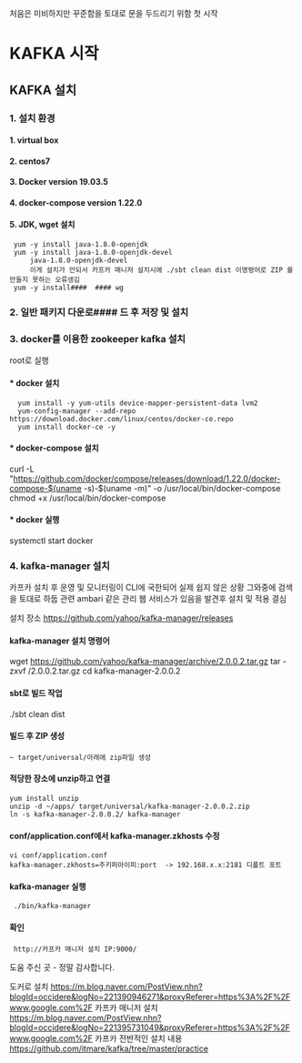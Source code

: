 처음은 미비하지만 꾸준함을 토대로 문을 두드리기 위함 첫 시작

KAFKA 시작 
==========

KAFKA 설치
----------

### 1. 설치 환경

   #### 1. virtual box
   #### 2. centos7
   #### 3. Docker version 19.03.5
   #### 4. docker-compose version 1.22.0
   #### 5. JDK, wget 설치
   
     yum -y install java-1.8.0-openjdk
     yum -y install java-1.8.0-openjdk-devel
         java-1.8.0-openjdk-devel 
         이게 설치가 안되서 카프카 매니저 설치시에 ./sbt clean dist 이명령어로 ZIP 를 만들지 못하는 오류생김
     yum -y install####  #### wg
      
      
### 2. 일반 패키지 다운로#### 드 후 저장 및 설치


### 3. docker를 이용한 zookeeper kafka 설치
   
   root로 실행
   
   #### * docker 설치
      yum install -y yum-utils device-mapper-persistent-data lvm2
      yum-config-manager --add-repo https://download.docker.com/linux/centos/docker-ce.repo
      yum install docker-ce -y
   
   #### * docker-compose 설치
   curl -L "https://github.com/docker/compose/releases/download/1.22.0/docker-compose-$(uname -s)-$(uname -m)" -o 
   /usr/local/bin/docker-compose
   chmod +x /usr/local/bin/docker-compose

   #### * docker 실행
   systemctl start docker

 ### 4. kafka-manager 설치 

   카프카 설치 후 운영 및 모니터링이 CLI에 국한되어 실제 쉽지 않은 상황 
   그와중에 검색을 토대로 하둡 관련 ambari 같은 관리 웹 서비스가 있음을 발견후 
   설치 및 적용 결심 
   
   설치 장소 
   https://github.com/yahoo/kafka-manager/releases
   
   #### kafka-manager 설치 명령어 
   wget https://github.com/yahoo/kafka-manager/archive/2.0.0.2.tar.gz
   tar -zxvf /2.0.0.2.tar.gz
   cd kafka-manager-2.0.0.2
   
   #### sbt로 빌드 작업 
   ./sbt clean dist
   
   #### 빌드 후 ZIP 생성
    ~ target/universal/아래에 zip파일 생성
    
   #### 적당한 장소에 unzip하고 연결
    yum install unzip
    unzip -d ~/apps/ target/universal/kafka-manager-2.0.0.2.zip
    ln -s kafka-manager-2.0.0.2/ kafka-manager
    
   #### conf/application.conf에서 kafka-manager.zkhosts 수정
    vi conf/application.conf
    kafka-manager.zkhosts=주키퍼아이피:port  -> 192.168.x.x:2181 디폴트 포트
    
   #### kafka-manager 실행
     ./bin/kafka-manager
     
     
     
   #### 확인 
     http://카프카 매니저 설치 IP:9000/

도움 주신 곳 - 정말 감사합니다. 

도커로 설치 
https://m.blog.naver.com/PostView.nhn?blogId=occidere&logNo=221390946271&proxyReferer=https%3A%2F%2Fwww.google.com%2F
카프카 매니저 설치 
https://m.blog.naver.com/PostView.nhn?blogId=occidere&logNo=221395731049&proxyReferer=https%3A%2F%2Fwww.google.com%2F
카프카 전반적인 설치 내용 
https://github.com/itmare/kafka/tree/master/practice

